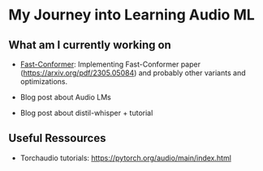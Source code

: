 # My Journey into Learning Audio ML

## What am I currently working on

- [Fast-Conformer](https://github.com/Deep-unlearning/fast-conformer): Implementing Fast-Conformer paper (https://arxiv.org/pdf/2305.05084) and probably other variants and optimizations.

- Blog post about Audio LMs

- Blog post about distil-whisper + tutorial
  
## Useful Ressources

- Torchaudio tutorials: https://pytorch.org/audio/main/index.html

